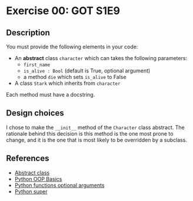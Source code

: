 # Exercise 00: GOT S1E9

## Description

You must provide the following elements in your code:

- An **abstract** class `character` which can takes the following parameters:
  - `first_name`
  - `is_alive : Bool` (default is True, optional argument)
  - a method `die` which sets `is_alive` to False
- A class `Stark` which inherits from `character`

Each method must have a docstring.

## Design choices

I chose to make the `__init__` method of the `Character` class abstract.
The rationale behind this decision is this method is the one most prone to change, and it is the one that is most likely to be overridden by a subclass.

## References

- [Abstract class](https://www.pythoncheatsheet.org/cheatsheet/oop-basics#abstraction)
- [Python OOP Basics](https://www.pythoncheatsheet.org/cheatsheet/oop-basics)
- [Python functions optional arguments](https://realpython.com/python-optional-arguments/)
- [Python super](https://realpython.com/python-super/)
